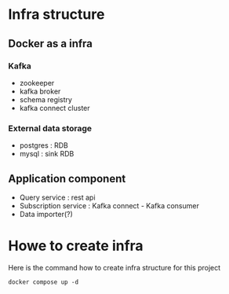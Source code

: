 # Infra structure

## Docker as a infra

### Kafka
 - zookeeper
 - kafka broker
 - schema registry
 - kafka connect cluster

### External data storage
 - postgres : RDB
 - mysql : sink RDB

## Application component
 - Query service : rest api
 - Subscription service : Kafka connect - Kafka consumer
 - Data importer(?)

# Howe to create infra
Here is the command how to create infra structure for this project

```
docker compose up -d

